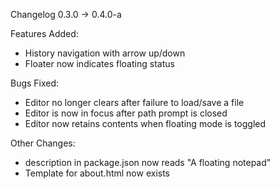 Changelog 0.3.0 -> 0.4.0-a

Features Added: 
 - History navigation with arrow up/down
 - Floater now indicates floating status

Bugs Fixed:
 - Editor no longer clears after failure to load/save a file
 - Editor is now in focus after path prompt is closed
 - Editor now retains contents when floating mode is toggled

Other Changes:
 - description in package.json now reads "A floating notepad"
 - Template for about.html now exists